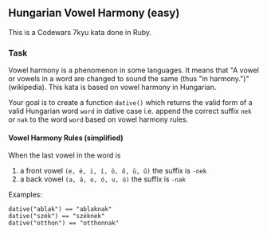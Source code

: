 ## Hungarian Vowel Harmony (easy)

This is a Codewars 7kyu kata done in Ruby.

### Task

Vowel harmony is a phenomenon in some languages. It means that "A vowel or vowels in a word are changed to sound the same (thus "in harmony.")" (wikipedia). This kata is based on vowel harmony in Hungarian.

Your goal is to create a function `dative()` which returns the valid form of a valid Hungarian word `word` in dative case i.e. append the correct suffix `nek` or `nak` to the word `word` based on vowel harmony rules.

#### Vowel Harmony Rules (simplified)

When the last vowel in the word is

1. a front vowel `(e, é, i, í, ö, ő, ü, ű)` the suffix is `-nek`
2. a back vowel `(a, á, o, ó, u, ú)` the suffix is `-nak`

Examples:

```text
dative("ablak") == "ablaknak"
dative("szék") == "széknek"
dative("otthon") == "otthonnak"
```
